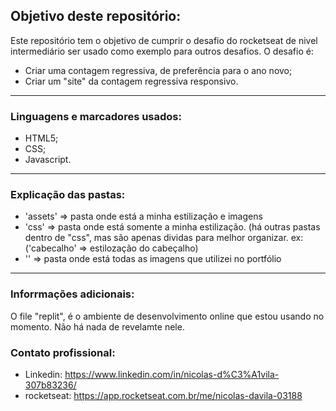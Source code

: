 ## Objetivo deste repositório:

Este repositório tem o objetivo de cumprir o desafio do rocketseat de nivel intermediário 
ser usado como exemplo para outros desafios. O desafio é:

   * Criar uma contagem regressiva, de preferência para o ano novo;
   * Criar um "site" da contagem regressiva responsivo.
<hr>

### Linguagens e marcadores usados:

  * HTML5;
  * CSS;
  * Javascript.
<hr>

### Explicação das pastas:

  * 'assets' => pasta onde está a minha estilização e imagens</li>
  * 'css' => pasta onde está somente a minha estilização. (há outras pastas dentro de "css", mas são apenas dividas para melhor organizar. 
  ex: ('cabecalho' => estilozação do cabeçalho)
  * '' => pasta onde está todas as imagens que utilizei no portfólio</li>
<hr>

### Inforrmações adicionais:

  O file "replit", é o ambiente de desenvolvimento online que estou usando no momento. Não há nada de revelamte nele.

### Contato profissional:


  * Linkedin: https://www.linkedin.com/in/nicolas-d%C3%A1vila-307b83236/
  * rocketseat: https://app.rocketseat.com.br/me/nicolas-davila-03188
